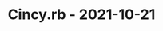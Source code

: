 ---
layout: post
title: Cincy.rb - 2021-10-21
datetime: '2021-10-21T12:00:00-04:00'
name: Cincy.rb
external_url: https://www.meetup.com/TechLife-Cincinnati/events/281420244/
online_event: true
year_month: 2021-10
---